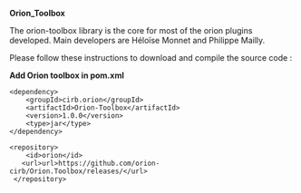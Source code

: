 **Orion_Toolbox**

The orion-toolbox library is the core for most of the orion plugins developed.
Main developers are Héloïse Monnet and Philippe Mailly.

Please follow these instructions to download and compile the source code :

**Add Orion toolbox in pom.xml**
```
<dependency>
    <groupId>cirb.orion</groupId>
    <artifactId>Orion-Toolbox</artifactId>
    <version>1.0.0</version>
    <type>jar</type>
</dependency>
```
```
<repository>
    <id>orion</id>
   <url>url>https://github.com/orion-cirb/Orion.Toolbox/releases/</url>
 </repository>
 ```

